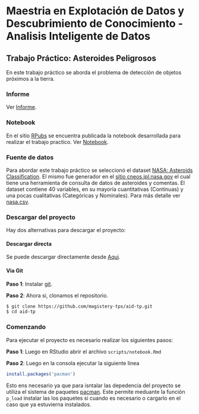 # Maestria en Explotación de Datos y Descubrimiento de Conocimiento - Analisis Inteligente de Datos

## Trabajo Práctico: Asteroides Peligrosos

En este trabajo práctico se aborda el problema de detección de objetos próximos a la tierra.

### Informe

Ver [Informe](https://github.com/magistery-tps/aid-tp/blob/main/docs/Informe.pdf).

### Notebook

En el sitio [RPubs](https://rpubs.com/) se encuentra publicada la notebook desarrollada para realizar el trabajo practico. Ver [Notebook](https://rpubs.com/adrianmarino/aid-tp).

### Fuente de datos

Para abordar este trabajo práctico se seleccionó el dataset [NASA: Asteroids Classification](https://www.kaggle.com/shrutimehta/nasa-asteroids-classification). El mismo fue generador en el [sitio cneos.jpl.nasa.gov](https://cneos.jpl.nasa.gov/) el cual tiene una herramienta de consulta de datos de asteroides y comentas.  El dataset contiene 40 variables, en su mayoría cuantitativas (Continuas) y una pocas cualitativas (Categóricas y Nominales). Para más detalle ver [nasa.csv](https://github.com/magistery-tps/aid-tp/blob/main/datasets/nasa.csv).


### Descargar del proyecto

Hay dos alternativas para descargar el proyecto:

#### Descargar directa

Se puede descargar directamente desde [Aqui](https://github.com/magistery-tps/aid-tp/archive/refs/heads/main.zip). 

#### Via Git

**Paso 1**: Instalar [git](https://git-scm.com/downloads).

**Paso 2**:  Ahora si, clonamos el repositorio.

```bash
$ git clone https://github.com/magistery-tps/aid-tp.git
$ cd aid-tp
```

### Comenzando

Para ejecutar el proyecto es necesario realizar los siguientes pasos:

**Paso 1**: Luego en RStudio abrir el archivo `scripts/notebook.Rmd`

**Paso 2**: Luego en la consola ejecutar la siguiente linea

```R
install.packages('pacman')
```

Esto ens necesario ya que para isntalar las depedencia del proyecto se utiliza el sistema de paquetes [pacman](https://github.com/trinker/pacman). Este permite meduante la función `p_load` instalar las los paquetes si cuando es necesario o cargarlo en el caso que ya estuvierna instalados.  



